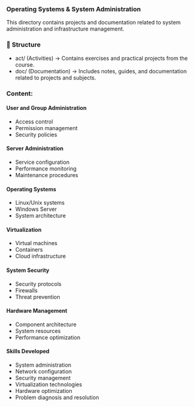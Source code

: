 ### Operating Systems & System Administration
This directory contains projects and documentation related to system administration and infrastructure management.

### 📂 Structure 
- act/ (Activities) → Contains exercises and practical projects from the course.
- doc/ (Documentation) → Includes notes, guides, and documentation related to projects and subjects.

### Content:

#### User and Group Administration
  - Access control
  - Permission management
  - Security policies

#### Server Administration
  - Service configuration
  - Performance monitoring
  - Maintenance procedures

#### Operating Systems
  - Linux/Unix systems
  - Windows Server
  - System architecture

#### Virtualization
  - Virtual machines
  - Containers
  - Cloud infrastructure

#### System Security
  - Security protocols
  - Firewalls
  - Threat prevention

#### Hardware Management
  - Component architecture
  - System resources
  - Performance optimization

#### Skills Developed
  - System administration
  - Network configuration
  - Security management
  - Virtualization technologies
  - Hardware optimization
  - Problem diagnosis and resolution
